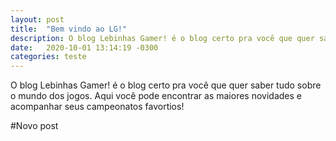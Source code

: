```yaml
---
layout: post
title:  "Bem vindo ao LG!"
description: O blog Lebinhas Gamer! é o blog certo pra você que quer saber tudo sobre o mundo dos jogos. Aqui você pode encontrar as maiores novidades e acompanhar seus campeonatos favortios!
date:   2020-10-01 13:14:19 -0300
categories: teste
---
```


O blog Lebinhas Gamer! é o blog certo pra você que quer saber tudo sobre o mundo dos jogos. Aqui você pode encontrar as maiores novidades e acompanhar seus campeonatos favortios!

#Novo post